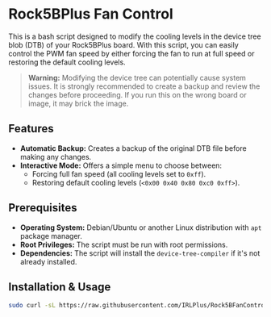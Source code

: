# Rock5BPlus Fan Control

This is a bash script designed to modify the cooling levels in the device tree blob (DTB) of your Rock5BPlus board. With this script, you can easily control the PWM fan speed by either forcing the fan to run at full speed or restoring the default cooling levels.

> **Warning:** Modifying the device tree can potentially cause system issues. It is strongly recommended to create a backup and review the changes before proceeding. If you run this on the wrong board or image, it may brick the image.

## Features

- **Automatic Backup:** Creates a backup of the original DTB file before making any changes.
- **Interactive Mode:** Offers a simple menu to choose between:
  - Forcing full fan speed (all cooling levels set to `0xff`).
  - Restoring default cooling levels (`<0x00 0x40 0x80 0xc0 0xff>`).

## Prerequisites

- **Operating System:** Debian/Ubuntu or another Linux distribution with `apt` package manager.
- **Root Privileges:** The script must be run with root permissions.
- **Dependencies:** The script will install the `device-tree-compiler` if it's not already installed.

## Installation & Usage

```bash
sudo curl -sL https://raw.githubusercontent.com/IRLPlus/Rock5BFanControl/refs/heads/main/fan.sh | bash

